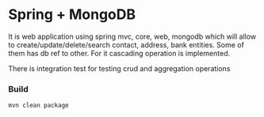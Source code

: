 # Spring + MongoDB

It is web application using spring mvc, core, web, mongodb which will allow to create/update/delete/search contact, address, bank entities.
Some of them has db ref to other. For it cascading operation is implemented.

There is integration test for testing crud and aggregation operations 

### Build
```
mvn clean package
```
